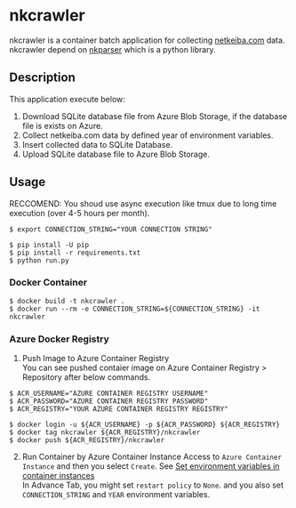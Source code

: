 # nkcrawler
nkcrawler is a container batch application for collecting [netkeiba.com](https://www.netkeiba.com/) data. nkcrawler depend on [nkparser](https://github.com/new-village/nkparser) which is a python library.   
  
## Description
This application execute below:  
1. Download SQLite database file from Azure Blob Storage, if the database file is exists on Azure.  
2. Collect netkeiba.com data by defined year of environment variables.  
3. Insert collected data to SQLite Database.  
4. Upload SQLite database file to Azure Blob Storage.  
  
## Usage
RECCOMEND: You shoud use async execution like tmux due to long time execution (over 4-5 hours per month).
```sh:
$ export CONNECTION_STRING="YOUR CONNECTION STRING"
  
$ pip install -U pip
$ pip install -r requirements.txt
$ python run.py
```

### Docker Container
```sh:
$ docker build -t nkcrawler .
$ docker run --rm -e CONNECTION_STRING=${CONNECTION_STRING} -it nkcrawler
```
  
### Azure Docker Registry  
1. Push Image to Azure Container Registry   
You can see pushed contaier image on Azure Container Registry > Repository after below commands.
```sh:
$ ACR_USERNAME="AZURE CONTAINER REGISTRY USERNAME"
$ ACR_PASSWORD="AZURE CONTAINER REGISTRY PASSWORD"
$ ACR_REGISTRY="YOUR AZURE CONTAINER REGISTRY REGISTRY"
  
$ docker login -u ${ACR_USERNAME} -p ${ACR_PASSWORD} ${ACR_REGISTRY}
$ docker tag nkcrawler ${ACR_REGISTRY}/nkcrawler
$ docker push ${ACR_REGISTRY}/nkcrawler
```
  
2. Run Container by Azure Container Instance
Access to `Azure Container Instance` and then you select `Create`. See [Set environment variables in container instances](https://docs.microsoft.com/en-US/azure/container-instances/container-instances-environment-variables)  
In Advance Tab, you might set `restart policy` to `None`. and you also set `CONNECTION_STRING` and `YEAR` environment variables.
